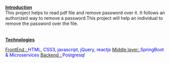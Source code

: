 <b><u>Introduction</u></b><br>
This project helps to read pdf file and remove password over it.
It follows an authorized way to remove a password.This project will help an individual to remove the password over the file.
<br><br><br>
<b><u>Technologies</u></b>

<u>FrontEnd : </u> <font color='blue'>HTML, CSS3, javascript, jQuery, reactjs</font>
<u>Middle layer: </u> <font color='blue'>SpringBoot & Microservices</font>
<u>Backend : </u> <font color='blue'> Postgresql </font>


